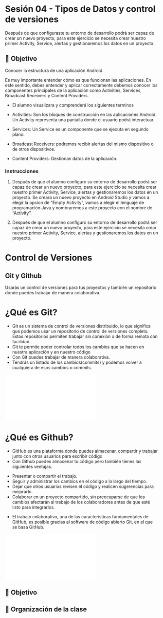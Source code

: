 # Sesión 04 - Tipos de Datos y control de versiones
Después de que configuraste tu entorno de desarrollo podrá ser capaz de crear un nuevo proyecto, para este ejercicio se necesita crear nuestro primer Activity, Service, alertas y gestionaremos los datos en un proyecto. 

## 🎯 Objetivo

Conocer la estructura de una aplicación Android.

Es muy importante entender cómo es que funcionan las aplicaciones. En este sentido, debes entender y aplicar correctamente debemos conocer los componentes principales de la aplicación como Activities, Services, Broadcast Receivers y Content Providers.  

* El alumno visualizara y comprenderá los siguientes terminos 

* Activities: Son los bloques de construcción en las aplicaciones Android. Un Activity representa una pantalla donde el usuario podrá interactuar. 

* Services: Un Service es un componente que se ejecuta en segundo plano. 

* Broadcast Receivers: podremos recibir alertas del mismo dispositivo o de otros dispositivos. 

* Content Providers: Gestionan datos de la aplicación.  
 

### Instrucciones

1. Después de que el alumno configuro su entorno de desarrollo podrá ser capaz de crear un nuevo proyecto, para este ejercicio se necesita crear nuestro primer Activity, Service, alertas y gestionaremos los datos en un proyecto. Se creara un nuevo proyecto en Android Studio y vamos a elegir la opcion de “Empty Activity”, vamos a elegir el lenguaje de programación Java y nombraremos a este proyecto con el nombre de “Activity”.

2. Después de que el alumno configuro su entorno de desarrollo podrá ser capaz de crear un nuevo proyecto, para este ejercicio se necesita crear nuestro primer Activity, Service, alertas y gestionaremos los datos en un proyecto. 

# Control de Versiones

## Git y Github

Usarás un control de versiones para tus proyectos y también un repositorio donde puedes trabajar de manera colaborativa.

# ¿Qué es Git?

- Git es un sistema de control de versiones distribuido, lo que significa que podemos usar un repositorio de control de versiones completo. Estos repositorios permiten trabajar sin conexión o de forma remota con facilidad.
- Git te permite poder controlar todos los cambios que se hacen en nuestra aplicación y en nuestro código
- Con Git puedes trabajar de manera colaborativa.
- Tendrás un listado de los cambios(commits) y podemos volver a cualquiera de esos cambios o commits.

![Git](instalacion-git/README.md)

# ¿Qué es Github?

- GitHub es una plataforma donde puedes almacenar, compartir y trabajar junto con otros usuarios para escribir código
- Con Github puedes almacenar tu código pero también tienes las siguientes ventajas.

<ul>
    <li> Presentar o compartir el trabajo. </li>
    <li> Seguir y administrar los cambios en el código a lo largo del tiempo. </li>
    <li>Dejar que otros usuarios revisen el código y realicen sugerencias para mejorarlo. </li>
    <li>Colaborar en un proyecto compartido, sin preocuparse de que los cambios afectarán al trabajo de los colaboradores antes de que esté listo para integrarlos. </li>
</ul>

* El trabajo colaborativo, una de las características fundamentales de GitHub, es posible gracias al software de código abierto Git, en el que se basa GitHub.

![Github](instalacion-github/README.md)


## 🎯 Objetivo


## 📝 Organización de la clase